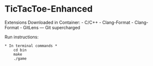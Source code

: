 # TicTacToe-Enhanced
Extensions Downloaded in Container:
    - C/C++
    - Clang-Format
    - Clang-Format
    - GitLens — Git supercharged






Run instructions:

    * In terminal commands * 
        cd bin
        make
        ./game
